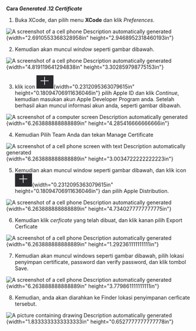 **Cara *Generated* .12 *Certificate***

1.  Buka XCode, dan pilih menu **XCode** dan klik *Preferences*.

![A screenshot of a cell phone Description automatically
generated](.//media/image1.png){width="2.6910553368328958in"
height="2.9468952318460193in"}

2.  Kemudian akan muncul *window* seperti gambar dibawah.

![A screenshot of a cell phone Description automatically
generated](.//media/image2.png){width="4.819119641294838in"
height="3.302859798775153in"}

3.  klik icon ![](.//media/image3.png){width="0.2312095363079615in"
    height="0.18094706911636046in"} pilih Apple ID dan klik *Continue*,
    kemudian masukan akun Apple Developer Program anda. Setelah berhasil
    akan muncul informasi akun anda, seperti gambar dibawah.

![A screenshot of a computer screen Description automatically
generated](.//media/image4.png){width="6.263888888888889in"
height="4.285416666666666in"}

4.  Kemudian Pilih Team Anda dan tekan Manage Certificate

![A screenshot of a cell phone screen with text Description
automatically
generated](.//media/image5.png){width="6.263888888888889in"
height="3.0034722222222223in"}

5.  Kemudian akan muncul window seperti gambar dibawah, dan klik icon
    ![](.//media/image3.png){width="0.2312095363079615in"
    height="0.18094706911636046in"} dan pilih Apple Distribution.

![A screenshot of a cell phone Description automatically
generated](.//media/image6.png){width="6.263888888888889in"
height="4.7340277777777775in"}

6.  Kemudian klik *cerficate* yang telah dibuat, dan klik kanan pilih
    Export Cerficate

![A screenshot of a cell phone Description automatically
generated](.//media/image7.png){width="6.263888888888889in"
height="1.292361111111111in"}

7.  Kemudian akan muncul windows seperti gambar dibawah, pilih lokasi
    penyimpan certificate, password dan verify password, dan klik tombol
    Save.

![A screenshot of a cell phone Description automatically
generated](.//media/image8.png){width="6.263888888888889in"
height="3.779861111111111in"}

8.  Kemudian, anda akan diarahkan ke Finder lokasi penyimpanan cerficate
    tersebut.

![A picture containing drawing Description automatically
generated](.//media/image9.png){width="1.8333333333333333in"
height="0.6527777777777778in"}
